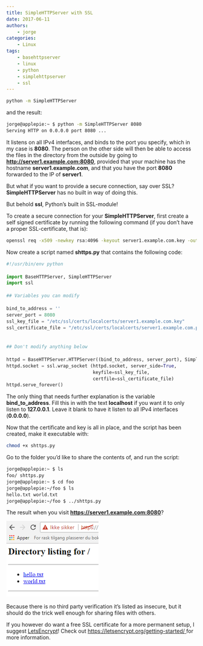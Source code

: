```yaml
---
title: SimpleHTTPServer with SSL
date: 2017-06-11
authors:
    - jorge
categories:
    - Linux
tags:
    - basehttpserver
    - linux
    - python
    - simplehttpserver
    - ssl
---
```


```bash
python -m SimpleHTTPServer
```

and the result:

```bash
jorge@applepie:~ $ python -m SimpleHTTPServer 8080
Serving HTTP on 0.0.0.0 port 8080 ...
```

It listens on all IPv4 interfaces, and binds to the port you specify, which in my case is **8080**. The person on the other side will then be able to access the files in the directory from the outside by going to **http://server1.example.com:8080**, provided that your machine has the hostname **server1.example.com**, and that you have the port **8080** forwarded to the IP of **server1**.

<!-- more -->

But what if you want to provide a secure connection, say over SSL? **SimpleHTTPServer** has no built in way of doing this.

But behold **ssl**, Python’s built in SSL-module!

To create a secure connection for your **SimpleHTTPServer**, first create a self signed certificate by running the following command (if you don’t have a proper SSL-certificate, that is):

```bash
openssl req -x509 -newkey rsa:4096 -keyout server1.example.com.key -out server1.example.com.pem -days 365 -nodes
```

Now create a script named **shttps.py** that contains the following code:

```python
#!/usr/bin/env python

import BaseHTTPServer, SimpleHTTPServer
import ssl

## Variables you can modify

bind_to_address = ''
server_port = 8080
ssl_key_file = "/etc/ssl/certs/localcerts/server1.example.com.key"
ssl_certificate_file = "/etc/ssl/certs/localcerts/server1.example.com.pem"


## Don't modify anything below

httpd = BaseHTTPServer.HTTPServer((bind_to_address, server_port), SimpleHTTPServer.SimpleHTTPRequestHandler)
httpd.socket = ssl.wrap_socket (httpd.socket, server_side=True,
                                keyfile=ssl_key_file,
                                certfile=ssl_certificate_file)
httpd.serve_forever()
```

The only thing that needs further explanation is the variable **bind\_to\_address**. Fill this in with the text **localhost** if you want it to only listen to **127.0.0.1**. Leave it blank to have it listen to all IPv4 interfaces (**0.0.0.0**).

Now that the certificate and key is all in place, and the script has been created, make it executable with:

```bash
chmod +x shttps.py
```

Go to the folder you’d like to share the contents of, and run the script:

```bash
jorge@applepie:~ $ ls
foo/ shttps.py
jorge@applepie:~ $ cd foo
jorge@applepie:~/foo $ ls
hello.txt world.txt
jorge@applepie:~/foo $ ../shttps.py
```

The result when you visit **https://server1.example.com:8080**?

![simplehttps result](../images/simplehttps_script_result.png)

Because there is no third party verification it’s listed as insecure, but it should do the trick well enough for sharing files with others.

If you however do want a free SSL certificate for a more permanent setup, I suggest [LetsEncrypt](https://letsencrypt.org/getting-started/)! Check out [https://letsencrypt.org/getting-started/ ](https://letsencrypt.org/getting-started/)for more information.
